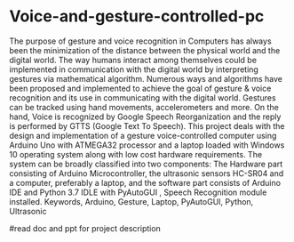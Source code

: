 # Voice-and-gesture-controlled-pc
The purpose of gesture and voice recognition in Computers has always been the minimization of the distance between the physical world and the digital world. The way humans interact among themselves could be implemented in communication with the digital world by interpreting gestures via mathematical algorithm. Numerous ways and algorithms have been proposed and implemented to achieve the goal of gesture &amp; voice recognition and its use in communicating with the digital world. Gestures can be tracked using hand movements, accelerometers and more. On the hand, Voice is recognized by Google Speech Reorganization and the reply is performed by GTTS (Google Text To Speech).  This project deals with the design and implementation of a gesture voice-controlled computer using Arduino Uno with ATMEGA32 processor and a laptop loaded with Windows 10 operating system along with low cost hardware requirements. The system can be broadly classified into two components: The Hardware part consisting of Arduino Microcontroller, the ultrasonic sensors HC-SR04 and a computer, preferably a laptop, and the software part consists of Arduino IDE and Python 3.7 IDLE with PyAutoGUI , Speech Recognition module installed. Keywords, Arduino, Gesture, Laptop, PyAutoGUI, Python, Ultrasonic


#read doc and ppt for project description
